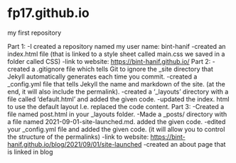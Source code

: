 # fp17.github.io
my first repository

Part 1:
-I created a repository named my user name: bint-hanif
-created an index.html file (that is linked to a style sheet called main.css we saved in a folder called CSS)
-link to website: https://bint-hanif.github.io/
Part 2:
-created a .gitignore file which tells Git to ignore the _site directory that Jekyll automatically generates each time you commit.
-created a _config.yml file that tells Jekyll the name and markdown of the site. (at the end, it will also include the permalink). 
-created a ‘_layouts’ directory with a file called ‘default.html’ and added the given code.
-updated the index. html to use the default layout I.e. replaced the code content. 
Part 3:
-Created a file named post.html in your _layouts folder.
-Made a _posts/ directory with a file named 2021-09-01-site-launched.md. added the given code. 
-edited your _config.yml file and added the given code. (it will allow you to control the structure of the permalinks)
-link to website: https://bint-hanif.github.io/blog/2021/09/01/site-launched
-created an about page that is linked in blog

